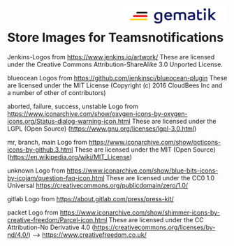 <img align="right" width="250" height="47" src="Gematik_Logo_Flag_With_Background.png"/> <br/> 

# Store Images for Teamsnotifications

Jenkins-Logos from https://www.jenkins.io/artwork/
These are licensed under the Creative Commons Attribution-ShareAlike 3.0 Unported License.

blueocean Logos from https://github.com/jenkinsci/blueocean-plugin
These are licensed under the MIT License (Copyright (c) 2016 CloudBees Inc and a number of other of contributors)

aborted, failure, success, unstable Logo from https://www.iconarchive.com/show/oxygen-icons-by-oxygen-icons.org/Status-dialog-warning-icon.html
These are licensed under the LGPL (Open Source) (https://www.gnu.org/licenses/lgpl-3.0.html)

mr, branch, main Logo from https://www.iconarchive.com/show/octicons-icons-by-github.3.html
These are licensed under the MIT (Open Source) (https://en.wikipedia.org/wiki/MIT_License)

unknown Logo from https://www.iconarchive.com/show/blue-bits-icons-by-icojam/question-faq-icon.html
These are licensed under the CC0 1.0 Universal https://creativecommons.org/publicdomain/zero/1.0/

gitlab Logo from https://about.gitlab.com/press/press-kit/

packet Logo from https://www.iconarchive.com/show/shimmer-icons-by-creative-freedom/Parcel-icon.html
These are licensed under the CC Attribution-No Derivative 4.0 (https://creativecommons.org/licenses/by-nd/4.0/) --> https://www.creativefreedom.co.uk/